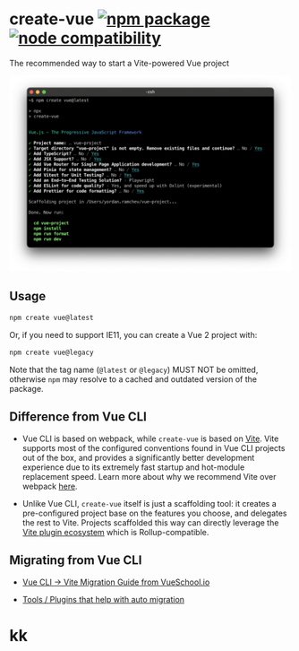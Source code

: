 # create-vue <a href="https://npmjs.com/package/create-vue"><img src="https://badgen.net/npm/v/create-vue" alt="npm package"></a> <a href="https://nodejs.org/en/about/releases/"><img src="https://img.shields.io/node/v/create-vue" alt="node compatibility"></a>

The recommended way to start a Vite-powered Vue project

<p align="center">
  <img src="https://github.com/vuejs/create-vue/blob/main/media/screenshot-cli.png?raw=true" width="800">
</p>

## Usage

```sh
npm create vue@latest
```

Or, if you need to support IE11, you can create a Vue 2 project with:

```sh
npm create vue@legacy
```

Note that the tag name (`@latest` or `@legacy`) MUST NOT be omitted, otherwise `npm` may resolve to a cached and outdated version of the package.

## Difference from Vue CLI

- Vue CLI is based on webpack, while `create-vue` is based on [Vite](https://vitejs.dev/). Vite supports most of the configured conventions found in Vue CLI projects out of the box, and provides a significantly better development experience due to its extremely fast startup and hot-module replacement speed. Learn more about why we recommend Vite over webpack [here](https://vitejs.dev/guide/why.html).

- Unlike Vue CLI, `create-vue` itself is just a scaffolding tool: it creates a pre-configured project base on the features you choose, and delegates the rest to Vite. Projects scaffolded this way can directly leverage the [Vite plugin ecosystem](https://vitejs.dev/plugins/) which is Rollup-compatible.

## Migrating from Vue CLI

- [Vue CLI -> Vite Migration Guide from VueSchool.io](https://vueschool.io/articles/vuejs-tutorials/how-to-migrate-from-vue-cli-to-vite/)

- [Tools / Plugins that help with auto migration](https://github.com/vitejs/awesome-vite#vue-cli)
# kk
